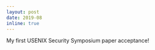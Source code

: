 ```yaml
---
layout: post
date: 2019-08 
inline: true
---
```


My first USENIX Security Symposium paper acceptance! 
